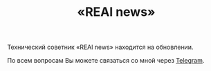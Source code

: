 ﻿---
layout: post-ea

group: Технический советник
title: «REAl news»
meta: REAl news
logo: real_news.svg
order: 5

category: ea

og: img/og-real-news.jpg

lang: ru
ref: real_lock_news
---

Технический советник «REAl news» находится на обновлении.

По всем вопросам Вы можете связаться со мной через <a href="https://t.me/chutkoy" target="_blank">Telegram</a>.
